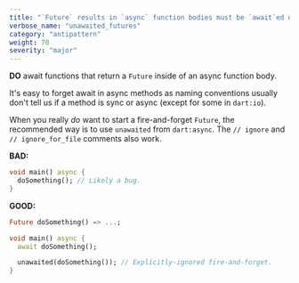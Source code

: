 ```yaml
---
title: "`Future` results in `async` function bodies must be `await`ed or marked `unawaited` using `dart:async`"
verbose_name: "unawaited_futures"
category: "antipattern"
weight: 70
severity: "major"
---
```

**DO** await functions that return a `Future` inside of an async function body.

It's easy to forget await in async methods as naming conventions usually don't
tell us if a method is sync or async (except for some in `dart:io`).

When you really _do_ want to start a fire-and-forget `Future`, the recommended
way is to use `unawaited` from `dart:async`. The `// ignore` and
`// ignore_for_file` comments also work.

**BAD:**
```dart
void main() async {
  doSomething(); // Likely a bug.
}
```

**GOOD:**
```dart
Future doSomething() => ...;

void main() async {
  await doSomething();

  unawaited(doSomething()); // Explicitly-ignored fire-and-forget.
}
```


